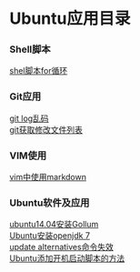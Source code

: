 # Ubuntu应用目录

### Shell脚本
[shel脚本for循环](./shel脚本for循环)<br/>

### Git应用
[git log乱码](./git-log乱码)<br/>
[git获取修改文件列表](./git获取修改文件列表)<br/>

### VIM使用
[vim中使用markdown](./vim中使用markdown)<br/>

### Ubuntu软件及应用
[ubuntu14.04安装Gollum](./ubuntu14.04安装Gollum)<br/>
[Ubuntu安装openjdk 7](./Ubuntu安装openjdk-7)<br/>
[update alternatives命令失效](./update-alternatives命令失效)<br/>
[Ubuntu添加开机启动脚本的方法](./Ubuntu添加开机启动脚本的方法)<br/>